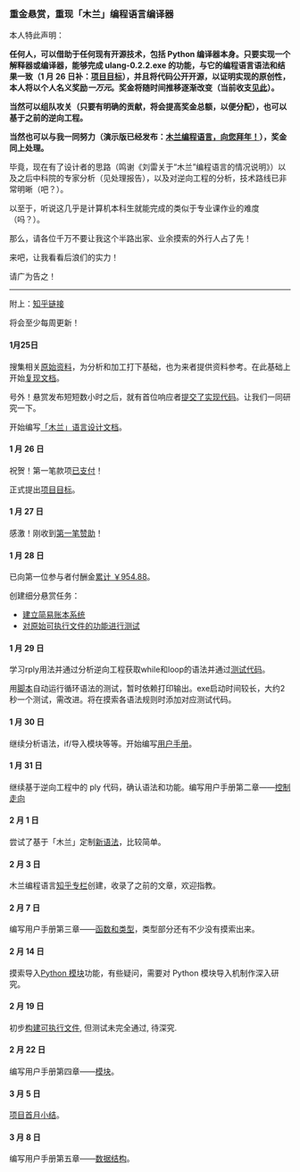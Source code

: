 ### 重金悬赏，重现「木兰」编程语言编译器

本人特此声明：

**任何人，可以借助于任何现有开源技术，包括 Python 编译器本身。只要实现一个解释器或编译器，能够完成 ulang-0.2.2.exe 的功能，与它的编程语言语法和结果一致（1 月 26 日补：[项目目标](复现文档/README.md)），并且将代码公开开源，以证明实现的原创性，本人将以个人名义奖励*一万元*。奖金将随时间推移逐渐改变（当前收支[见此](https://github.com/MulanRevive/bounty/tree/master/%E6%94%B6%E6%94%AF%E8%B4%A6%E6%9C%AC)）。**

**当然可以组队攻关（只要有明确的贡献，将会提高奖金总额，以便分配），也可以基于之前的逆向工程。**

**当然也可以与我一同努力（演示版已经发布：[木兰编程语言，向您拜年！](https://zhuanlan.zhihu.com/p/103952156)），奖金同上处理。**


毕竟，现在有了设计者的思路（鸣谢《刘雷关于“木兰”编程语言的情况说明》）以及之后中科院的专家分析（见处理报告），以及对逆向工程的分析，技术路线已非常明晰（吧？）。

以至于，听说这几乎是计算机本科生就能完成的类似于专业课作业的难度（吗？）。

那么，请各位千万不要让我这个半路出家、业余摸索的外行人占了先！

来吧，让我看看后浪们的实力！

请广为告之！

----------------

附上：[知乎链接](https://zhuanlan.zhihu.com/p/104001337)

将会至少每周更新！

#### 1月25日

搜集相关[原始资料](原始资料)，为分析和加工打下基础，也为来者提供资料参考。在此基础上开始[复现文档](复现文档)。

号外！悬赏发布短短数小时之后，就有首位响应者[提交了实现代码](https://github.com/MulanRevive/bounty/issues/1)。让我们一同研究一下。

开始编写[「木兰」语言设计文档](复现文档/README.md)。

#### 1 月 26 日

祝贺！第一笔款项[已支付](https://github.com/MulanRevive/bounty/issues/1#issuecomment-578504572)！

正式提出[项目目标](复现文档/README.md)。

#### 1 月 27 日

感激！刚收到[第一笔赞助](https://github.com/MulanRevive/bounty/issues/3#issuecomment-578561078)！

#### 1 月 28 日

已向第一位参与者付酬金[累计 ￥954.88](https://github.com/MulanRevive/bounty/issues/3#issuecomment-579533880)。

创建细分悬赏任务：
- [建立简易账本系统](https://github.com/MulanRevive/bounty/issues/5)
- [对原始可执行文件的功能进行测试](https://github.com/MulanRevive/bounty/issues/4)

#### 1 月 29 日

学习rply用法并通过分析逆向工程获取while和loop的语法并通过[测试代码](https://github.com/MulanRevive/bounty/issues/4#issuecomment-580095743)。

用[脚本](测试代码/README.md)自动运行循环语法的测试，暂时依赖打印输出。exe启动时间较长，大约2秒一个测试，需改进。将在摸索各语法规则时添加对应测试代码。

#### 1 月 30 日

继续分析语法，if/导入模块等等。开始编写[用户手册](https://github.com/MulanRevive/bounty/blob/master/%E5%A4%8D%E7%8E%B0%E6%96%87%E6%A1%A3/%E7%94%A8%E6%88%B7%E6%89%8B%E5%86%8C/%E5%9F%BA%E6%9C%AC.md)。

#### 1 月 31 日

继续基于逆向工程中的 ply 代码，确认语法和功能。编写用户手册第二章——[控制走向](https://zhuanlan.zhihu.com/p/104548740)

#### 2 月 1 日

尝试了基于「木兰」定制[新语法](https://zhuanlan.zhihu.com/p/104723661)，比较简单。

#### 2 月 3 日

木兰编程语言[知乎专栏](https://zhuanlan.zhihu.com/ulang)创建，收录了之前的文章，欢迎指教。

#### 2 月 7 日

编写用户手册第三章——[函数和类型](https://zhuanlan.zhihu.com/p/105687154)，类型部分还有不少没有摸索出来。

#### 2 月 14 日

摸索导入[Python 模块](https://github.com/MulanRevive/bounty/issues/4#issuecomment-586520874)功能，有些疑问，需要对 Python 模块导入机制作深入研究。

#### 2 月 19 日

初步[构建可执行文件](https://zhuanlan.zhihu.com/p/107836848), 但测试未完全通过, 待深究.

#### 2 月 22 日

编写用户手册第四章——[模块](https://zhuanlan.zhihu.com/p/108632734)。

#### 3 月 5 日

[项目首月小结](https://zhuanlan.zhihu.com/p/111216467)。

#### 3 月 8 日

编写用户手册第五章——[数据结构](https://zhuanlan.zhihu.com/p/111947851)。
